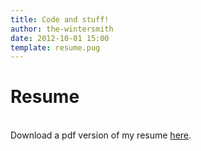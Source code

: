 ```yaml
---
title: Code and stuff!
author: the-wintersmith
date: 2012-10-01 15:00
template: resume.pug
---
```

# Resume</br>
<div class="pdfEmbed" id="harquail_resume"></div>

&nbsp;  
Download a pdf version of my resume [here](harquail_resume.pdf).




